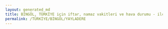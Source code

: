 ```yaml
---
layout: generated_md
title: BİNGÖL, TÜRKİYE için iftar, namaz vakitleri ve hava durumu - ilçe/eyalet seç
permalink: /TÜRKİYE/BİNGÖL/YAYLADERE
---
```


<script type="text/javascript">
  var country = TÜRKİYE;
  var city = BİNGÖL;
  var state = YAYLADERE;
  var lat = 72;
  var lon = 21;
</script>
